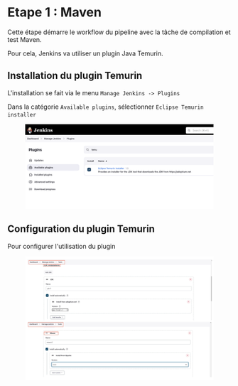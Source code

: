 # Etape 1 : Maven

Cette étape démarre le workflow du pipeline avec la tâche de compilation et test Maven.

Pour cela, Jenkins va utiliser un plugin Java Temurin.

## Installation du plugin Temurin

L'installation se fait via le menu `Manage Jenkins -> Plugins`

Dans la catégorie `Available plugins`, sélectionner `Eclipse Temurin installer`

<figure><img src="../.gitbook/assets/image (2).png" alt=""><figcaption></figcaption></figure>

## Configuration du plugin Temurin

Pour configurer l'utilisation du plugin&#x20;

<figure><img src="../.gitbook/assets/image.png" alt=""><figcaption></figcaption></figure>
